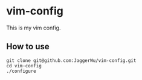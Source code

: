 # vim-config

This is my vim config. 

## How to use

```
git clone git@github.com:JaggerWu/vim-config.git
cd vim-config
./configure
``` 
